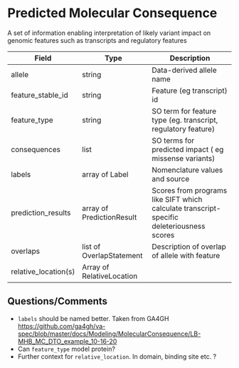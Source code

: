 # Predicted Molecular Consequence

A set of information enabling interpretation of likely variant impact on genomic features such as transcripts and regulatory features

| Field             | Type            | Description
|-------------------|-----------------|---------------------
| allele            | string          | Data-derived allele name
| feature_stable_id | string          | Feature (eg transcript) id
| feature_type      | string          | SO term for feature type (eg. transcript, regulatory feature)
| consequences      | list            | SO terms for predicted impact ( eg missense variants)
| labels            | array of Label  | Nomenclature values and source
| prediction_results | array of PredictionResult | Scores from programs like SIFT which calculate transcript-specific deleteriousness scores
| overlaps           | list of OverlapStatement | Description of overlap of allele with feature
| relative_location(s) | Array of RelativeLocation | 

## Questions/Comments
* `labels` should be named better. Taken from GA4GH https://github.com/ga4gh/va-spec/blob/master/docs/Modeling/MolecularConsequence/LB-MHB_MC_DTO_example_10-16-20
* Can `feature_type` model protein?
* Further context for `relative_location`. In domain, binding site etc. ?














